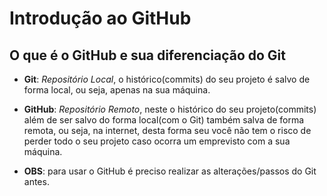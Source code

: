 # Introdução ao GitHub

## O que é o GitHub e sua diferenciação do Git

* **Git**: _Repositório Local_, o histórico(commits) do seu projeto é salvo de forma local, ou seja, apenas na sua máquina.

* **GitHub**: _Repositório Remoto_, neste o histórico do seu projeto(commits) além de ser salvo do forma local(com o Git) também salva de forma remota, ou seja, na internet, desta forma seu você não tem o risco de perder todo o seu projeto caso ocorra um emprevisto com a sua máquina.

* **OBS**: para usar o GitHub é preciso realizar as alterações/passos do Git antes.